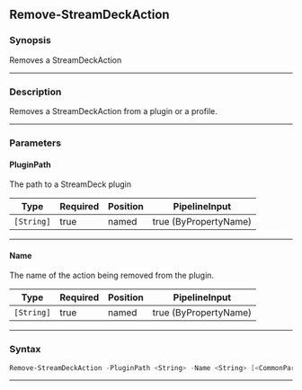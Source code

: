 Remove-StreamDeckAction
-----------------------
### Synopsis
Removes a StreamDeckAction

---
### Description

Removes a StreamDeckAction from a plugin or a profile.

---
### Parameters
#### **PluginPath**

The path to a StreamDeck plugin






|Type      |Required|Position|PipelineInput        |
|----------|--------|--------|---------------------|
|`[String]`|true    |named   |true (ByPropertyName)|



---
#### **Name**

The name of the action being removed from the plugin.






|Type      |Required|Position|PipelineInput        |
|----------|--------|--------|---------------------|
|`[String]`|true    |named   |true (ByPropertyName)|



---
### Syntax
```PowerShell
Remove-StreamDeckAction -PluginPath <String> -Name <String> [<CommonParameters>]
```
---
